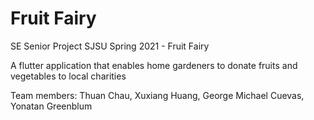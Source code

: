# Fruit Fairy

SE Senior Project SJSU Spring 2021 - Fruit Fairy 

A flutter application that enables home gardeners to donate fruits and vegetables to local charities

Team members: Thuan Chau, Xuxiang Huang, George Michael Cuevas, Yonatan Greenblum
